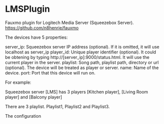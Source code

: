 # LMSPlugin
Fauxmo plugin for Logitech Media Server (Squeezebox Server).
https://github.com/n8henrie/fauxmo

The devices have 5 properties:

server_ip: Squeezebox server IP address (optional). If it is omitted, it will use localhost as server_ip
player_id: Unique player identifier (optional). It could be obtening by typing http://[server_ip]:9000/status.html. It will use the current player in the server.
playlist:  Song path, playlist path, directory or url (optional).  The device will be treated as player or server.
name: Name of the device.
port: Port that this device will run on.


For example:

Squeezebox server [LMS] has 3 players  [Kitchen player], [Living Room player] and [Balcony player]

There are 3 playlist.  Playlist1, Playlist2 and Playlist3. 

The configuration 
